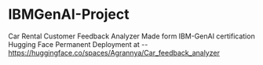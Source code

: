 # IBMGenAI-Project
Car Rental Customer Feedback Analyzer
Made form IBM-GenAI certification 
Hugging Face Permanent Deployment at --
https://huggingface.co/spaces/Agrannya/Car_feedback_analyzer
